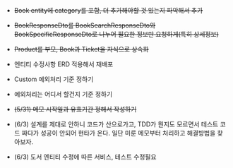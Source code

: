 - ~~Book entity에 category를 포함, 더 추가해야할 것 있는지 파악해서 추가~~
- ~~BookResponseDto를 BookSearchResponseDto와 BookSpecificResponseDto로 나누어 필요한 정보만 요청하게(특히 상세정보)~~
- ~~Product를 부모, Book과 Ticket을 자식으로 상속화~~
- 엔티티 수정사항 ERD 적용해서 재배포
- Custom 예외처리 기준 정하기
- 예외처리는 어디서 할건지 기준 정하기
- ~~(5/31) 메모 시작일과 유효기간 정해서 작성하기~~


- (6/3) 설계를 제대로 안하니 코드가 산으로가고, TDD가 뭔지도 모르면서 테스트 코드 짜다가 성공이 안되어 현타가 온다. 일단 미룬 메모부터 처리하고 해결방법을 찾아보자.
- (6/3) 도서 엔티티 수정에 따른 서비스, 테스트 수정필요